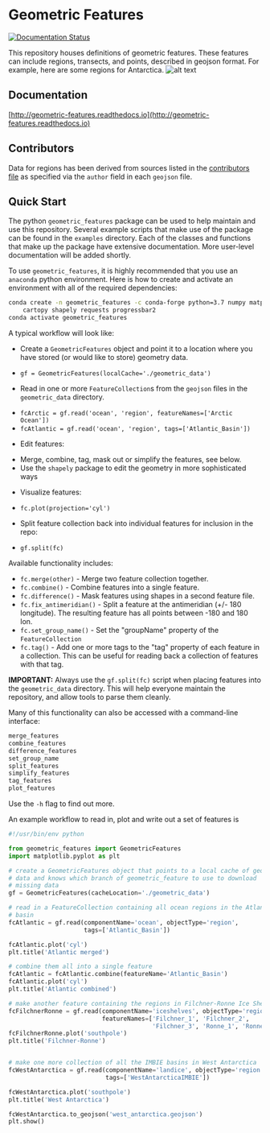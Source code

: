 # Geometric Features

[![Documentation Status](http://readthedocs.org/projects/geometric-features/badge/?version=develop)](http://geometric-features.readthedocs.io/en/develop/?badge=develop)

This repository houses definitions of geometric features. These features
can include regions, transects, and points, described in geojson format.
For example, here are some regions for Antarctica.
![alt text](https://cloud.githubusercontent.com/assets/4179064/12921663/93282b64-cf4e-11e5-9260-a78dfadc4459.png "Antarctica regions")

## Documentation

[http://geometric-features.readthedocs.io](http://geometric-features.readthedocs.io)

## Contributors

Data for regions has been derived from sources listed in the
[contributors file](contributors/CONTRIBUTORS.md) as specified
via the `author` field in each `geojson` file.

## Quick Start

The python `geometric_features` package can be used to help maintain and use
this repository. Several example scripts that make use of the package can be
found in the `examples` directory.  Each of the classes and functions that make
up the package have extensive documentation.  More user-level documentation
will be added shortly.

To use `geometric_features`, it is highly recommended that you use an
`anaconda` python environment.  Here is how to create and activate an
environment with all of the required dependencies:
```bash
conda create -n geometric_features -c conda-forge python=3.7 numpy matplotlib \
    cartopy shapely requests progressbar2
conda activate geometric_features
```

A typical workflow will look like:
* Create a `GeometricFeatures` object and point it to a location where you have
  stored (or would like to store) geometry data.
 - `gf = GeometricFeatures(localCache='./geometric_data')`
* Read in one or more `FeatureCollection`s from the `geojson` files in the
  `geometric_data` directory.
 - `fcArctic = gf.read('ocean', 'region', featureNames=['Arctic Ocean'])`
 - `fcAtlantic = gf.read('ocean', 'region', tags=['Atlantic_Basin'])`
* Edit features:
 - Merge, combine, tag, mask out or simplify the features, see below.
 - Use the `shapely` package to edit the geometry in more sophisticated ways
* Visualize features:
 - `fc.plot(projection='cyl')`
* Split feature collection back into individual features for inclusion in the
  repo:
 - `gf.split(fc)`

Available functionality includes:
* `fc.merge(other)` - Merge two feature collection together.
* `fc.combine()` - Combine features into a single feature.
* `fc.difference()` - Mask features using shapes in a second feature file.
* `fc.fix_antimeridian()` - Split a feature at the antimeridian (+/- 180
   longitude). The resulting feature has all points between -180 and 180 lon.
* `fc.set_group_name()` - Set the "groupName" property of the
  `FeatureCollection`
* `fc.tag()` - Add one or more tags to the "tag" property of each feature in a
   collection.  This can be useful for reading back a collection of features
   with that tag.

**IMPORTANT:** Always use the `gf.split(fc)` script when placing features into
the `geometric_data` directory. This will help everyone maintain the
repository, and allow tools to parse them cleanly.

Many of this functionality can also be accessed with a command-line interface:
```bash
merge_features
combine_features
difference_features
set_group_name
split_features
simplify_features
tag_features
plot_features
```
Use the `-h` flag to find out more.

An example workflow to read in, plot and write out a set of features is
```python
#!/usr/bin/env python

from geometric_features import GeometricFeatures
import matplotlib.pyplot as plt

# create a GeometricFeatures object that points to a local cache of geometric
# data and knows which branch of geometric_feature to use to download
# missing data
gf = GeometricFeatures(cacheLocation='./geometric_data')

# read in a FeatureCollection containing all ocean regions in the Atlantic
# basin
fcAtlantic = gf.read(componentName='ocean', objectType='region',
                     tags=['Atlantic_Basin'])

fcAtlantic.plot('cyl')
plt.title('Atlantic merged')

# combine them all into a single feature
fcAtlantic = fcAtlantic.combine(featureName='Atlantic_Basin')
fcAtlantic.plot('cyl')
plt.title('Atlantic combined')

# make another feature containing the regions in Filchner-Ronne Ice Shelf
fcFilchnerRonne = gf.read(componentName='iceshelves', objectType='region',
                          featureNames=['Filchner_1', 'Filchner_2',
                                        'Filchner_3', 'Ronne_1', 'Ronne_2'])
fcFilchnerRonne.plot('southpole')
plt.title('Filchner-Ronne')


# make one more collection of all the IMBIE basins in West Antarctica
fcWestAntarctica = gf.read(componentName='landice', objectType='region',
                           tags=['WestAntarcticaIMBIE'])

fcWestAntarctica.plot('southpole')
plt.title('West Antarctica')

fcWestAntarctica.to_geojson('west_antarctica.geojson')
plt.show()
```
